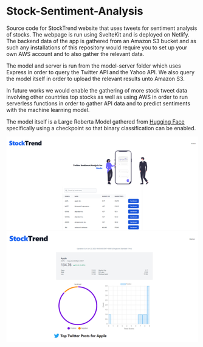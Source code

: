 # Stock-Sentiment-Analysis
Source code for StockTrend website that uses tweets for sentiment analysis of stocks. The webpage is run using SvelteKit and is deployed on Netlify. The backend data of the app 
is gathered from an Amazon S3 bucket and as such any installations of this repository would require you to set up your own AWS account and to also gather the relevant data.

The model and server is run from the model-server folder which uses Express in order to query the Twitter API and the Yahoo API. We also query the model itself in order to 
upload the relevant results unto Amazon S3. 

In future works we would enable the gathering of more stock tweet data involving other countries top stocks as well as using AWS in order to run serverless functions in order to gather API data and to predict sentiments with the machine learning model. 

The model itself is a Large Roberta Model gathered from [Hugging Face](https://huggingface.co/siebert/sentiment-roberta-large-english) specifically using a checkpoint so that binary classification can be enabled.

![Screenshot of homepage!](https://github.com/Sean-Leishman/Stock-Sentiment-Analysis/blob/master/docs/assets/home.png?raw=true)
![Screenshot of Apple stock page!](https://github.com/Sean-Leishman/Stock-Sentiment-Analysis/blob/master/docs/assets/apple.png?raw=true) 
